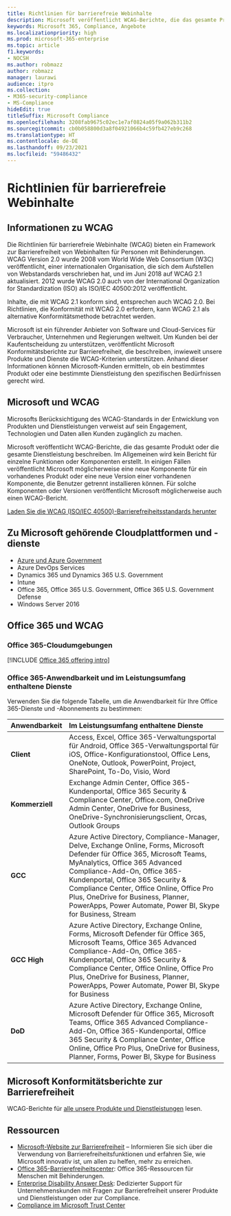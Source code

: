 ```yaml
---
title: Richtlinien für barrierefreie Webinhalte
description: Microsoft veröffentlicht WCAG-Berichte, die das gesamte Produkt bzw. den gesamten Dienst oder Teile des Produkts wiedergeben, die separat installiert werden können.
keywords: Microsoft 365, Compliance, Angebote
ms.localizationpriority: high
ms.prod: microsoft-365-enterprise
ms.topic: article
f1.keywords:
- NOCSH
ms.author: robmazz
author: robmazz
manager: laurawi
audience: itpro
ms.collection:
- M365-security-compliance
- MS-Compliance
hideEdit: true
titleSuffix: Microsoft Compliance
ms.openlocfilehash: 3208fab9675c02ec1e7af0824a05f9a062b311b2
ms.sourcegitcommit: cb0b058800d3a8f04921066b4c59fb427eb9c268
ms.translationtype: HT
ms.contentlocale: de-DE
ms.lasthandoff: 09/23/2021
ms.locfileid: "59486432"
---
```

# <a name="web-content-accessibility-guidelines"></a>Richtlinien für barrierefreie Webinhalte

## <a name="about-wcag"></a>Informationen zu WCAG

Die Richtlinien für barrierefreie Webinhalte (WCAG) bieten ein Framework zur Barrierefreiheit von Webinhalten für Personen mit Behinderungen. WCAG Version 2.0 wurde 2008 vom World Wide Web Consortium (W3C) veröffentlicht, einer internationalen Organisation, die sich dem Aufstellen von Webstandards verschrieben hat, und im Juni 2018 auf WCAG 2.1 aktualisiert. 2012 wurde WCAG 2.0 auch von der International Organization for Standardization (ISO) als ISO/IEC 40500:2012 veröffentlicht.

Inhalte, die mit WCAG 2.1 konform sind, entsprechen auch WCAG 2.0. Bei Richtlinien, die Konformität mit WCAG 2.0 erfordern, kann WCAG 2.1 als alternative Konformitätsmethode betrachtet werden.

Microsoft ist ein führender Anbieter von Software und Cloud-Services für Verbraucher, Unternehmen und Regierungen weltweit. Um Kunden bei der Kaufentscheidung zu unterstützen, veröffentlicht Microsoft Konformitätsberichte zur Barrierefreiheit, die beschreiben, inwieweit unsere Produkte und Dienste die WCAG-Kriterien unterstützen. Anhand dieser Informationen können Microsoft-Kunden ermitteln, ob ein bestimmtes Produkt oder eine bestimmte Dienstleistung den spezifischen Bedürfnissen gerecht wird.
  
## <a name="microsoft-and-wcag"></a>Microsoft und WCAG

Microsofts Berücksichtigung des WCAG-Standards in der Entwicklung von Produkten und Dienstleistungen verweist auf sein Engagement, Technologien und Daten allen Kunden zugänglich zu machen.

Microsoft veröffentlicht WCAG-Berichte, die das gesamte Produkt oder die gesamte Dienstleistung beschreiben. Im Allgemeinen wird kein Bericht für einzelne Funktionen oder Komponenten erstellt. In einigen Fällen veröffentlicht Microsoft möglicherweise eine neue Komponente für ein vorhandenes Produkt oder eine neue Version einer vorhandenen Komponente, die Benutzer getrennt installieren können. Für solche Komponenten oder Versionen veröffentlicht Microsoft möglicherweise auch einen WCAG-Bericht.

[Laden Sie die WCAG (ISO/IEC 40500)-Barrierefreiheitsstandards herunter](https://www.w3.org/WAI/standards-guidelines/wcag/)

## <a name="microsoft-in-scope-cloud-platforms--services"></a>Zu Microsoft gehörende Cloudplattformen und -dienste

- [Azure und Azure Government](https://go.microsoft.com/fwlink/p/?linkid=2051569)
- Azure DevOps Services
- Dynamics 365 und Dynamics 365 U.S. Government
- Intune
- Office 365, Office 365 U.S. Government, Office 365 U.S. Government Defense
- Windows Server 2016

## <a name="office-365-and-wcag"></a>Office 365 und WCAG

### <a name="office-365-cloud-environments"></a>Office 365-Cloudumgebungen

[!INCLUDE [Office 365 offering intro](../includes/o365-offering-introduction.md)]

### <a name="office-365-applicability-and-in-scope-services"></a>Office 365-Anwendbarkeit und im Leistungsumfang enthaltene Dienste

Verwenden Sie die folgende Tabelle, um die Anwendbarkeit für Ihre Office 365-Dienste und -Abonnements zu bestimmen:

| **Anwendbarkeit** | **Im Leistungsumfang enthaltene Dienste** |
|:------------------|:----------------------|
| **Client** | Access, Excel, Office 365-Verwaltungsportal für Android, Office 365-Verwaltungsportal für iOS, Office-Konfigurationstool, Office Lens, OneNote, Outlook, PowerPoint, Project, SharePoint, To-Do, Visio, Word |
| **Kommerziell** | Exchange Admin Center, Office 365-Kundenportal, Office 365 Security & Compliance Center, Office.com, OneDrive Admin Center, OneDrive for Business, OneDrive-Synchronisierungsclient, Orcas, Outlook Groups |
| **GCC** | Azure Active Directory, Compliance-Manager, Delve, Exchange Online, Forms, Microsoft Defender für Office 365, Microsoft Teams, MyAnalytics, Office 365 Advanced Compliance-Add-On, Office 365-Kundenportal, Office 365 Security & Compliance Center, Office Online, Office Pro Plus, OneDrive for Business, Planner, PowerApps, Power Automate, Power BI, Skype for Business, Stream |
| **GCC High** | Azure Active Directory, Exchange Online, Forms, Microsoft Defender für Office 365, Microsoft Teams, Office 365 Advanced Compliance-Add-On, Office 365-Kundenportal, Office 365 Security & Compliance Center, Office Online, Office Pro Plus, OneDrive for Business, Planner, PowerApps, Power Automate, Power BI, Skype for Business |
| **DoD** | Azure Active Directory, Exchange Online, Microsoft Defender für Office 365, Microsoft Teams, Office 365 Advanced Compliance-Add-On, Office 365-Kundenportal, Office 365 Security & Compliance Center, Office Online, Office Pro Plus, OneDrive for Business, Planner, Forms, Power BI, Skype for Business |

## <a name="microsoft-accessibility-conformance-reports"></a>Microsoft Konformitätsberichte zur Barrierefreiheit

WCAG-Berichte für [alle unsere Produkte und Dienstleistungen](https://cloudblogs.microsoft.com/industry-blog/government/2018/09/11/accessibility-conformance-reports/) lesen.

## <a name="resources"></a>Ressourcen

- [Microsoft-Website zur Barrierefreiheit](https://www.microsoft.com/accessibility) – Informieren Sie sich über die Verwendung von Barrierefreiheitsfunktionen und erfahren Sie, wie Microsoft innovativ ist, um allen zu helfen, mehr zu erreichen.
- [Office 365-Barrierefreiheitscenter](https://go.microsoft.com/fwlink/p/?linkid=2051801): Office 365-Ressourcen für Menschen mit Behinderungen.
- [Enterprise Disability Answer Desk](https://go.microsoft.com/fwlink/p/?linkid=2050890): Dedizierter Support für Unternehmenskunden mit Fragen zur Barrierefreiheit unserer Produkte und Dienstleistungen oder zur Compliance.
- [Compliance im Microsoft Trust Center](https://www.microsoft.com/trust-center/compliance/compliance-overview)
